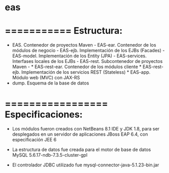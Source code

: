 # eas
===========
Estructura:
===========

- EAS. Contenedor de proyectos Maven
       - EAS-ear. Contenedor de los módulos de negocio
       - EAS-ejb. Implementación de los EJBs (Facades)
       - EAS-model. Implementación de los Entity (JPA)
       - EAS-services. Interfases locales de los EJBs
       - EAS-rest. Subcontenedor de proyectos Maven
       - 
              * EAS-rest-ear. Contenedor de los módulos cliente
              * EAS-rest-ejb. Implementación de los servicios REST (Stateless)
              *      EAS-app. Módulo web (MVC) con JAX-RS
- dump. Esquema de la base de datos

=================
Especificaciones:
=================

* Los módulos fueron creados con NetBeans 8.1 IDE y JDK 1.8, para ser desplegados en un servidor de aplicaciones JBoss EAP 6.4, con especificación JEE 6

* La estructura de datos fue creada para el motor de base de datos MySQL 5.6.17-ndb-7.3.5-cluster-gpl

* El controlador JDBC utilizado fue mysql-connector-java-5.1.23-bin.jar
